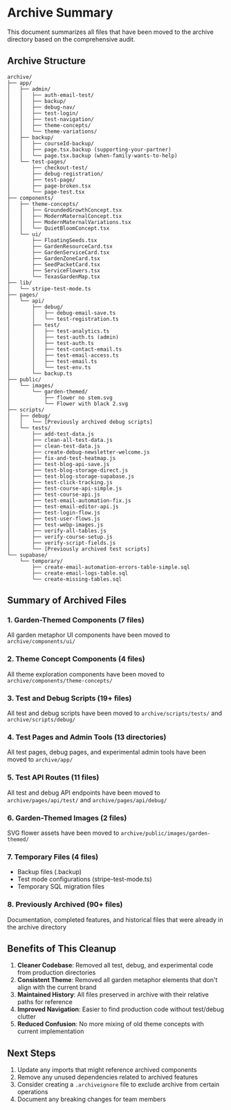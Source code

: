 # Archive Summary

This document summarizes all files that have been moved to the archive directory based on the comprehensive audit.

## Archive Structure

```
archive/
├── app/
│   ├── admin/
│   │   ├── auth-email-test/
│   │   ├── backup/
│   │   ├── debug-nav/
│   │   ├── test-login/
│   │   ├── test-navigation/
│   │   ├── theme-concepts/
│   │   └── theme-variations/
│   ├── backup/
│   │   ├── courseId-backup/
│   │   ├── page.tsx.backup (supporting-your-partner)
│   │   └── page.tsx.backup (when-family-wants-to-help)
│   └── test-pages/
│       ├── checkout-test/
│       ├── debug-registration/
│       ├── test-page/
│       ├── page-broken.tsx
│       └── page-test.tsx
├── components/
│   ├── theme-concepts/
│   │   ├── GroundedGrowthConcept.tsx
│   │   ├── ModernMaternalConcept.tsx
│   │   ├── ModernMaternalVariations.tsx
│   │   └── QuietBloomConcept.tsx
│   └── ui/
│       ├── FloatingSeeds.tsx
│       ├── GardenResourceCard.tsx
│       ├── GardenServiceCard.tsx
│       ├── GardenZoneCard.tsx
│       ├── SeedPacketCard.tsx
│       ├── ServiceFlowers.tsx
│       └── TexasGardenMap.tsx
├── lib/
│   └── stripe-test-mode.ts
├── pages/
│   └── api/
│       ├── debug/
│       │   ├── debug-email-save.ts
│       │   └── test-registration.ts
│       ├── test/
│       │   ├── test-analytics.ts
│       │   ├── test-auth.ts (admin)
│       │   ├── test-auth.ts
│       │   ├── test-contact-email.ts
│       │   ├── test-email-access.ts
│       │   ├── test-email.ts
│       │   └── test-env.ts
│       └── backup.ts
├── public/
│   └── images/
│       └── garden-themed/
│           ├── flower no stem.svg
│           └── Flower with black 2.svg
├── scripts/
│   ├── debug/
│   │   └── [Previously archived debug scripts]
│   └── tests/
│       ├── add-test-data.js
│       ├── clean-all-test-data.js
│       ├── clean-test-data.js
│       ├── create-debug-newsletter-welcome.js
│       ├── fix-and-test-heatmap.js
│       ├── test-blog-api-save.js
│       ├── test-blog-storage-direct.js
│       ├── test-blog-storage-supabase.js
│       ├── test-click-tracking.js
│       ├── test-course-api-simple.js
│       ├── test-course-api.js
│       ├── test-email-automation-fix.js
│       ├── test-email-editor-api.js
│       ├── test-login-flow.js
│       ├── test-user-flows.js
│       ├── test-webp-images.js
│       ├── verify-all-tables.js
│       ├── verify-course-setup.js
│       ├── verify-script-fields.js
│       └── [Previously archived test scripts]
└── supabase/
    └── temporary/
        ├── create-email-automation-errors-table-simple.sql
        ├── create-email-logs-table.sql
        └── create-missing-tables.sql
```

## Summary of Archived Files

### 1. **Garden-Themed Components** (7 files)
All garden metaphor UI components have been moved to `archive/components/ui/`

### 2. **Theme Concept Components** (4 files)
All theme exploration components have been moved to `archive/components/theme-concepts/`

### 3. **Test and Debug Scripts** (19+ files)
All test and debug scripts have been moved to `archive/scripts/tests/` and `archive/scripts/debug/`

### 4. **Test Pages and Admin Tools** (13 directories)
All test pages, debug pages, and experimental admin tools have been moved to `archive/app/`

### 5. **Test API Routes** (11 files)
All test and debug API endpoints have been moved to `archive/pages/api/test/` and `archive/pages/api/debug/`

### 6. **Garden-Themed Images** (2 files)
SVG flower assets have been moved to `archive/public/images/garden-themed/`

### 7. **Temporary Files** (4 files)
- Backup files (.backup)
- Test mode configurations (stripe-test-mode.ts)
- Temporary SQL migration files

### 8. **Previously Archived** (90+ files)
Documentation, completed features, and historical files that were already in the archive directory

## Benefits of This Cleanup

1. **Cleaner Codebase**: Removed all test, debug, and experimental code from production directories
2. **Consistent Theme**: Removed all garden metaphor elements that don't align with the current brand
3. **Maintained History**: All files preserved in archive with their relative paths for reference
4. **Improved Navigation**: Easier to find production code without test/debug clutter
5. **Reduced Confusion**: No more mixing of old theme concepts with current implementation

## Next Steps

1. Update any imports that might reference archived components
2. Remove any unused dependencies related to archived features
3. Consider creating a `.archiveignore` file to exclude archive from certain operations
4. Document any breaking changes for team members